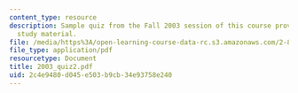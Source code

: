 ```yaml
---
content_type: resource
description: Sample quiz from the Fall 2003 session of this course provided as supplementary
  study material.
file: /media/https%3A/open-learning-course-data-rc.s3.amazonaws.com/2-800-tribology-fall-2004/2c4e9480d045e503b9cb34e93758e240_2003_quiz2.pdf
file_type: application/pdf
resourcetype: Document
title: 2003_quiz2.pdf
uid: 2c4e9480-d045-e503-b9cb-34e93758e240
---
```

